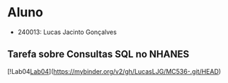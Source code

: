 # Aluno
* 240013: Lucas Jacinto Gonçalves

## Tarefa sobre Consultas SQL no NHANES

[!Lab04[Lab04](https://mybinder.org/badge_logo.svg)](https://mybinder.org/v2/gh/LucasLJG/MC536-.git/HEAD)
